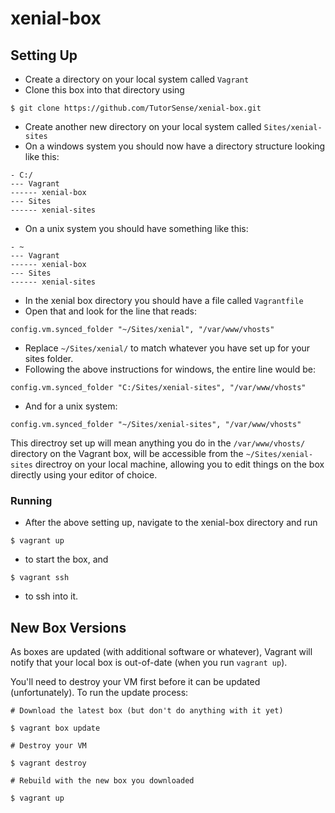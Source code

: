 # xenial-box

## Setting Up
* Create a directory on your local system called `Vagrant`
* Clone this box into that directory using
```
$ git clone https://github.com/TutorSense/xenial-box.git
```
* Create another new directory on your local system called `Sites/xenial-sites`
* On a windows system you should now have a directory structure looking like this:
```
- C:/
--- Vagrant
------ xenial-box
--- Sites
------ xenial-sites
```
* On a unix system you should have something like this:
```
- ~
--- Vagrant
------ xenial-box
--- Sites
------ xenial-sites
```

* In the xenial box directory you should have a file called `Vagrantfile`
* Open that and look for the line that reads:
```
config.vm.synced_folder "~/Sites/xenial", "/var/www/vhosts"
```
* Replace `~/Sites/xenial/` to match whatever you have set up for your sites folder.
* Following the above instructions for windows, the entire line would be:
```
config.vm.synced_folder "C:/Sites/xenial-sites", "/var/www/vhosts"
```
* And for a unix system:
```
config.vm.synced_folder "~/Sites/xenial-sites", "/var/www/vhosts"
```

This directroy set up will mean anything you do in the `/var/www/vhosts/` directory on the Vagrant box, will be accessible from the `~/Sites/xenial-sites` directroy on your local machine, allowing you to edit things on the box directly using your editor of choice. 

### Running
* After the above setting up, navigate to the xenial-box directory and run
```
$ vagrant up
```
* to start the box, and
```
$ vagrant ssh
```
* to ssh into it. 

## New Box Versions

As boxes are updated (with additional software or whatever), Vagrant will notify
that your local box is out-of-date (when you run `vagrant up`).

You'll need to destroy your VM first before it can be updated (unfortunately). To
run the update process:

```
# Download the latest box (but don't do anything with it yet)

$ vagrant box update

# Destroy your VM

$ vagrant destroy

# Rebuild with the new box you downloaded

$ vagrant up
```
